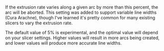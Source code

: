If the extrusion rate varies along a given arc by more than this percent, the arc will be aborted.  This setting was added to support variable line widths (Cura Arachne), though I've learned it's pretty common for many existing slicers to vary the extrusion rate.

The default value of 5% is experimental, and the optimal value will depend on your slicer settings.  Higher values will result in more arcs being created, and lower values will produce more accurate line widths.

